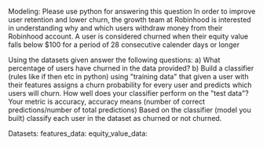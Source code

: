 Modeling:
Please use python for answering this question
In order to improve user retention and lower churn, the growth team at Robinhood is interested in understanding why and which users withdraw money from their Robinhood account.
A user is considered churned when their equity value falls below $100 for a period of 28 consecutive calender days or longer

Using the datasets given answer the following questions:
a) What percentage of users have churned in the data provided? 
b) Build a classifier (rules like if then etc in python) using "training data" that given a user with their features assigns a churn probability for every user and predicts which users will churn.
How well does your classifier perform on the "test data"? Your metric is accuracy, accuracy means (number of correct predictions/number of total predictions)
Based on the classifier (model you built) classify each user in the dataset as churned or not churned.


Datasets:
features_data:
equity_value_data: